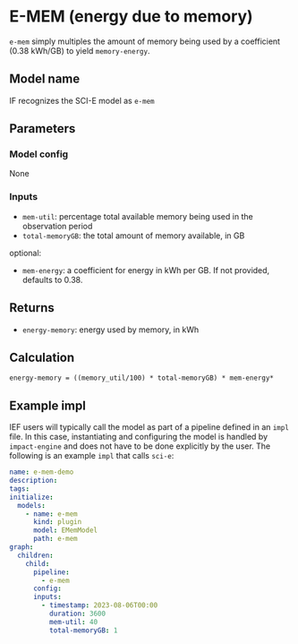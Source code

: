# E-MEM (energy due to memory)

`e-mem` simply multiples the amount of memory being used by a coefficient (0.38 kWh/GB) to yield `memory-energy`.

## Model name

IF recognizes the SCI-E model as `e-mem` 

## Parameters

### Model config

None

### Inputs

- `mem-util`: percentage total available memory being used in the observation period
- `total-memoryGB`: the total amount of memory available, in GB

optional:
- `mem-energy`: a coefficient for energy in kWh per GB. If not provided, defaults to 0.38.


## Returns

- `energy-memory`: energy used by memory, in kWh


## Calculation


```
energy-memory = ((memory_util/100) * total-memoryGB) * mem-energy*
```


## Example impl

IEF users will typically call the model as part of a pipeline defined in an `impl` file. In this case, instantiating and configuring the model is handled by `impact-engine` and does not have to be done explicitly by the user. The following is an example `impl` that calls `sci-e`:

```yaml
name: e-mem-demo
description:
tags:
initialize:
  models:
    - name: e-mem
      kind: plugin
      model: EMemModel
      path: e-mem
graph:
  children:
    child:
      pipeline:
        - e-mem
      config:
      inputs:
        - timestamp: 2023-08-06T00:00
          duration: 3600
          mem-util: 40
          total-memoryGB: 1
```